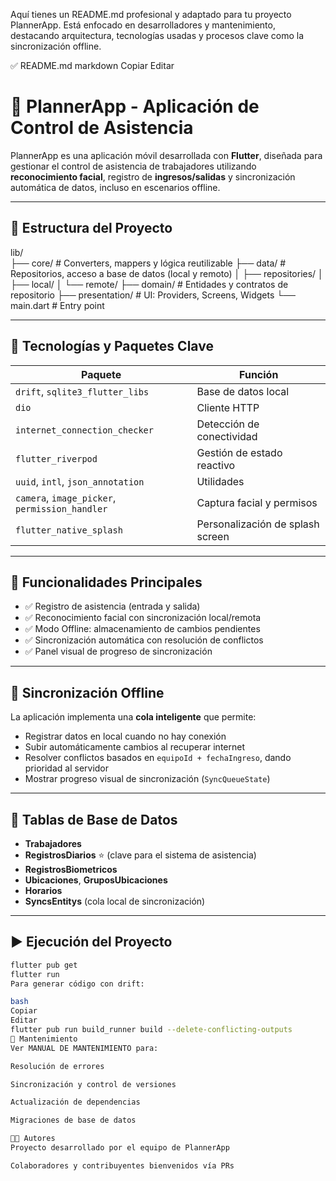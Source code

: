 Aquí tienes un README.md profesional y adaptado para tu proyecto PlannerApp. Está enfocado en desarrolladores y mantenimiento, destacando arquitectura, tecnologías usadas y procesos clave como la sincronización offline.

✅ README.md
markdown
Copiar
Editar
# 📱 PlannerApp - Aplicación de Control de Asistencia

PlannerApp es una aplicación móvil desarrollada con **Flutter**, diseñada para gestionar el control de asistencia de trabajadores utilizando **reconocimiento facial**, registro de **ingresos/salidas** y sincronización automática de datos, incluso en escenarios offline.

---

## 📂 Estructura del Proyecto

lib/                                                                                                                                                                                                                                                                        
  ├── core/ # Converters, mappers y lógica reutilizable
├── data/ # Repositorios, acceso a base de datos (local y remoto)
│ ├── repositories/
│ ├── local/
│ └── remote/
├── domain/ # Entidades y contratos de repositorio
├── presentation/ # UI: Providers, Screens, Widgets
└── main.dart # Entry point


---

## 🔧 Tecnologías y Paquetes Clave

| Paquete | Función |
|--------|--------|
| `drift`, `sqlite3_flutter_libs` | Base de datos local |
| `dio` | Cliente HTTP |
| `internet_connection_checker` | Detección de conectividad |
| `flutter_riverpod` | Gestión de estado reactivo |
| `uuid`, `intl`, `json_annotation` | Utilidades |
| `camera`, `image_picker`, `permission_handler` | Captura facial y permisos |
| `flutter_native_splash` | Personalización de splash screen |

---

## 🧠 Funcionalidades Principales

- ✅ Registro de asistencia (entrada y salida)
- ✅ Reconocimiento facial con sincronización local/remota
- ✅ Modo Offline: almacenamiento de cambios pendientes
- ✅ Sincronización automática con resolución de conflictos
- ✅ Panel visual de progreso de sincronización

---

## 🔄 Sincronización Offline

La aplicación implementa una **cola inteligente** que permite:

- Registrar datos en local cuando no hay conexión
- Subir automáticamente cambios al recuperar internet
- Resolver conflictos basados en `equipoId + fechaIngreso`, dando prioridad al servidor
- Mostrar progreso visual de sincronización (`SyncQueueState`)

---

## 🧱 Tablas de Base de Datos

- **Trabajadores**
- **RegistrosDiarios** ⭐ (clave para el sistema de asistencia)
- **RegistrosBiometricos**
- **Ubicaciones**, **GruposUbicaciones**
- **Horarios**
- **SyncsEntitys** (cola local de sincronización)

---

## ▶️ Ejecución del Proyecto

```bash
flutter pub get
flutter run
Para generar código con drift:

bash
Copiar
Editar
flutter pub run build_runner build --delete-conflicting-outputs
🚨 Mantenimiento
Ver MANUAL DE MANTENIMIENTO para:

Resolución de errores

Sincronización y control de versiones

Actualización de dependencias

Migraciones de base de datos

👨‍💻 Autores
Proyecto desarrollado por el equipo de PlannerApp

Colaboradores y contribuyentes bienvenidos vía PRs
